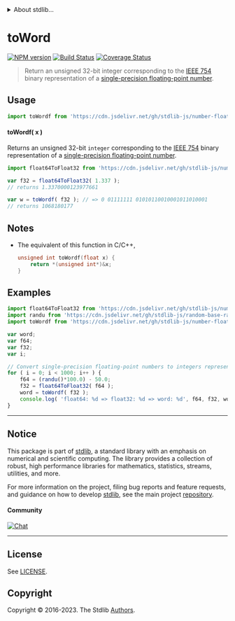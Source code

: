 <!--

@license Apache-2.0

Copyright (c) 2018 The Stdlib Authors.

Licensed under the Apache License, Version 2.0 (the "License");
you may not use this file except in compliance with the License.
You may obtain a copy of the License at

   http://www.apache.org/licenses/LICENSE-2.0

Unless required by applicable law or agreed to in writing, software
distributed under the License is distributed on an "AS IS" BASIS,
WITHOUT WARRANTIES OR CONDITIONS OF ANY KIND, either express or implied.
See the License for the specific language governing permissions and
limitations under the License.

-->


<details>
  <summary>
    About stdlib...
  </summary>
  <p>We believe in a future in which the web is a preferred environment for numerical computation. To help realize this future, we've built stdlib. stdlib is a standard library, with an emphasis on numerical and scientific computation, written in JavaScript (and C) for execution in browsers and in Node.js.</p>
  <p>The library is fully decomposable, being architected in such a way that you can swap out and mix and match APIs and functionality to cater to your exact preferences and use cases.</p>
  <p>When you use stdlib, you can be absolutely certain that you are using the most thorough, rigorous, well-written, studied, documented, tested, measured, and high-quality code out there.</p>
  <p>To join us in bringing numerical computing to the web, get started by checking us out on <a href="https://github.com/stdlib-js/stdlib">GitHub</a>, and please consider <a href="https://opencollective.com/stdlib">financially supporting stdlib</a>. We greatly appreciate your continued support!</p>
</details>

# toWord

[![NPM version][npm-image]][npm-url] [![Build Status][test-image]][test-url] [![Coverage Status][coverage-image]][coverage-url] <!-- [![dependencies][dependencies-image]][dependencies-url] -->

> Return an unsigned 32-bit integer corresponding to the [IEEE 754][ieee754] binary representation of a [single-precision floating-point number][ieee754].



<section class="usage">

## Usage

```javascript
import toWordf from 'https://cdn.jsdelivr.net/gh/stdlib-js/number-float32-base-to-word@deno/mod.js';
```

#### toWordf( x )

Returns an unsigned 32-bit `integer` corresponding to the [IEEE 754][ieee754] binary representation of a [single-precision floating-point number][ieee754].

```javascript
import float64ToFloat32 from 'https://cdn.jsdelivr.net/gh/stdlib-js/number-float64-base-to-float32@deno/mod.js';

var f32 = float64ToFloat32( 1.337 );
// returns 1.3370000123977661

var w = toWordf( f32 ); // => 0 01111111 01010110010001011010001
// returns 1068180177
```

</section>

<!-- /.usage -->

<section class="notes">

## Notes

-   The equivalent of this function in C/C++,

    ```c
    unsigned int toWordf(float x) {
        return *(unsigned int*)&x;
    }
    ```

</section>

<!-- /.notes -->

<section class="examples">

## Examples

<!-- eslint no-undef: "error" -->

```javascript
import float64ToFloat32 from 'https://cdn.jsdelivr.net/gh/stdlib-js/number-float64-base-to-float32@deno/mod.js';
import randu from 'https://cdn.jsdelivr.net/gh/stdlib-js/random-base-randu@deno/mod.js';
import toWordf from 'https://cdn.jsdelivr.net/gh/stdlib-js/number-float32-base-to-word@deno/mod.js';

var word;
var f64;
var f32;
var i;

// Convert single-precision floating-point numbers to integers representing the binary literal...
for ( i = 0; i < 1000; i++ ) {
    f64 = (randu()*100.0) - 50.0;
    f32 = float64ToFloat32( f64 );
    word = toWordf( f32 );
    console.log( 'float64: %d => float32: %d => word: %d', f64, f32, word );
}
```

</section>

<!-- /.examples -->

<!-- C interface documentation. -->



<!-- Section for related `stdlib` packages. Do not manually edit this section, as it is automatically populated. -->

<section class="related">

</section>

<!-- /.related -->

<!-- Section for all links. Make sure to keep an empty line after the `section` element and another before the `/section` close. -->


<section class="main-repo" >

* * *

## Notice

This package is part of [stdlib][stdlib], a standard library with an emphasis on numerical and scientific computing. The library provides a collection of robust, high performance libraries for mathematics, statistics, streams, utilities, and more.

For more information on the project, filing bug reports and feature requests, and guidance on how to develop [stdlib][stdlib], see the main project [repository][stdlib].

#### Community

[![Chat][chat-image]][chat-url]

---

## License

See [LICENSE][stdlib-license].


## Copyright

Copyright &copy; 2016-2023. The Stdlib [Authors][stdlib-authors].

</section>

<!-- /.stdlib -->

<!-- Section for all links. Make sure to keep an empty line after the `section` element and another before the `/section` close. -->

<section class="links">

[npm-image]: http://img.shields.io/npm/v/@stdlib/number-float32-base-to-word.svg
[npm-url]: https://npmjs.org/package/@stdlib/number-float32-base-to-word

[test-image]: https://github.com/stdlib-js/number-float32-base-to-word/actions/workflows/test.yml/badge.svg?branch=main
[test-url]: https://github.com/stdlib-js/number-float32-base-to-word/actions/workflows/test.yml?query=branch:main

[coverage-image]: https://img.shields.io/codecov/c/github/stdlib-js/number-float32-base-to-word/main.svg
[coverage-url]: https://codecov.io/github/stdlib-js/number-float32-base-to-word?branch=main

<!--

[dependencies-image]: https://img.shields.io/david/stdlib-js/number-float32-base-to-word.svg
[dependencies-url]: https://david-dm.org/stdlib-js/number-float32-base-to-word/main

-->

[chat-image]: https://img.shields.io/gitter/room/stdlib-js/stdlib.svg
[chat-url]: https://app.gitter.im/#/room/#stdlib-js_stdlib:gitter.im

[stdlib]: https://github.com/stdlib-js/stdlib

[stdlib-authors]: https://github.com/stdlib-js/stdlib/graphs/contributors

[umd]: https://github.com/umdjs/umd
[es-module]: https://developer.mozilla.org/en-US/docs/Web/JavaScript/Guide/Modules

[deno-url]: https://github.com/stdlib-js/number-float32-base-to-word/tree/deno
[umd-url]: https://github.com/stdlib-js/number-float32-base-to-word/tree/umd
[esm-url]: https://github.com/stdlib-js/number-float32-base-to-word/tree/esm
[branches-url]: https://github.com/stdlib-js/number-float32-base-to-word/blob/main/branches.md

[stdlib-license]: https://raw.githubusercontent.com/stdlib-js/number-float32-base-to-word/main/LICENSE

[ieee754]: https://en.wikipedia.org/wiki/IEEE_754-1985

</section>

<!-- /.links -->

